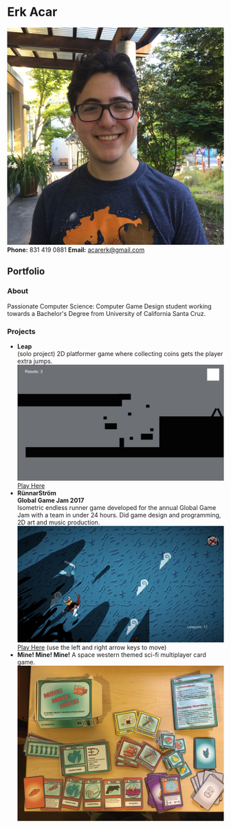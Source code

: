 # Erk Acar
![Me](IMG_1075.JPG)
**Phone:** 831 419 0881
**Email:** acarerk@gmail.com
## Portfolio
### About
Passionate Computer Science: Computer Game Design student working towards a Bachelor's Degree from University of California Santa Cruz.
### Projects
- **Leap** <br/>
(solo project)
2D platformer game where collecting coins gets the player extra jumps.<br/>
![image-title-here](LeapScreenshot.png)
[Play Here](http://acarerk.github.io/JumpGame/index.html)
- **RünnarStröm** <br/>
**Global Game Jam 2017** <br/>
Isometric endless runner game developed for the annual Global Game Jam with a team in under 24 hours.
Did game design and programming, 2D art and music production.
![image-title-here](RunnarStromScreenshot.png)
[Play Here](http://acarerk.github.io/RunnarStrom/index.html) (use the left and right arrow keys to move)
- **Mine! Mine! Mine!**
A space western themed sci-fi multiplayer card game.
![image-title-here](Mine.png)


